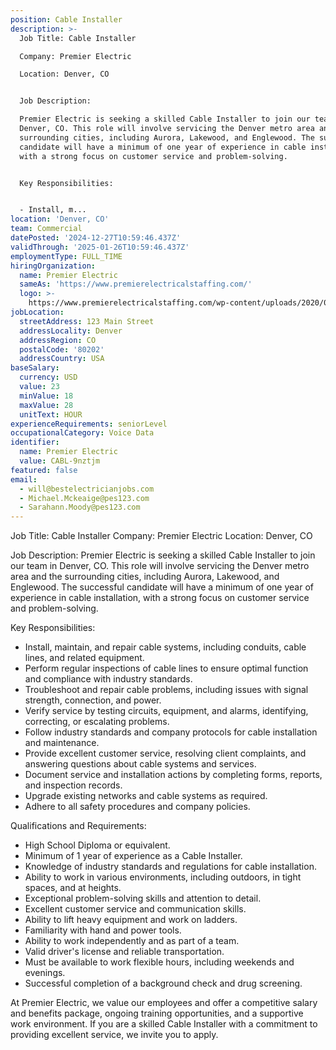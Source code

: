 ```yaml
---
position: Cable Installer
description: >-
  Job Title: Cable Installer 

  Company: Premier Electric 

  Location: Denver, CO 


  Job Description: 

  Premier Electric is seeking a skilled Cable Installer to join our team in
  Denver, CO. This role will involve servicing the Denver metro area and the
  surrounding cities, including Aurora, Lakewood, and Englewood. The successful
  candidate will have a minimum of one year of experience in cable installation,
  with a strong focus on customer service and problem-solving.


  Key Responsibilities: 


  - Install, m...
location: 'Denver, CO'
team: Commercial
datePosted: '2024-12-27T10:59:46.437Z'
validThrough: '2025-01-26T10:59:46.437Z'
employmentType: FULL_TIME
hiringOrganization:
  name: Premier Electric
  sameAs: 'https://www.premierelectricalstaffing.com/'
  logo: >-
    https://www.premierelectricalstaffing.com/wp-content/uploads/2020/05/Premier-Electrical-Staffing-logo.png
jobLocation:
  streetAddress: 123 Main Street
  addressLocality: Denver
  addressRegion: CO
  postalCode: '80202'
  addressCountry: USA
baseSalary:
  currency: USD
  value: 23
  minValue: 18
  maxValue: 28
  unitText: HOUR
experienceRequirements: seniorLevel
occupationalCategory: Voice Data
identifier:
  name: Premier Electric
  value: CABL-9nztjm
featured: false
email:
  - will@bestelectricianjobs.com
  - Michael.Mckeaige@pes123.com
  - Sarahann.Moody@pes123.com
---
```




Job Title: Cable Installer 
Company: Premier Electric 
Location: Denver, CO 

Job Description: 
Premier Electric is seeking a skilled Cable Installer to join our team in Denver, CO. This role will involve servicing the Denver metro area and the surrounding cities, including Aurora, Lakewood, and Englewood. The successful candidate will have a minimum of one year of experience in cable installation, with a strong focus on customer service and problem-solving.

Key Responsibilities: 

- Install, maintain, and repair cable systems, including conduits, cable lines, and related equipment.
- Perform regular inspections of cable lines to ensure optimal function and compliance with industry standards.
- Troubleshoot and repair cable problems, including issues with signal strength, connection, and power.
- Verify service by testing circuits, equipment, and alarms, identifying, correcting, or escalating problems.
- Follow industry standards and company protocols for cable installation and maintenance.
- Provide excellent customer service, resolving client complaints, and answering questions about cable systems and services.
- Document service and installation actions by completing forms, reports, and inspection records.
- Upgrade existing networks and cable systems as required.
- Adhere to all safety procedures and company policies.

Qualifications and Requirements: 

- High School Diploma or equivalent.
- Minimum of 1 year of experience as a Cable Installer.
- Knowledge of industry standards and regulations for cable installation.
- Ability to work in various environments, including outdoors, in tight spaces, and at heights.
- Exceptional problem-solving skills and attention to detail.
- Excellent customer service and communication skills.
- Ability to lift heavy equipment and work on ladders.
- Familiarity with hand and power tools.
- Ability to work independently and as part of a team.
- Valid driver's license and reliable transportation.
- Must be available to work flexible hours, including weekends and evenings.
- Successful completion of a background check and drug screening.

At Premier Electric, we value our employees and offer a competitive salary and benefits package, ongoing training opportunities, and a supportive work environment. If you are a skilled Cable Installer with a commitment to providing excellent service, we invite you to apply.
